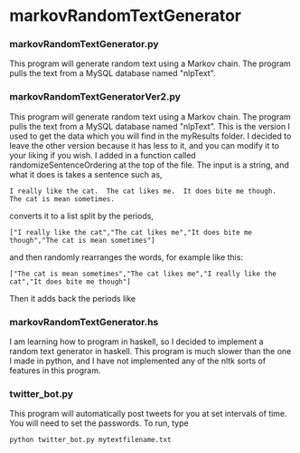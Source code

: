 # markovRandomTextGenerator

### markovRandomTextGenerator.py

This program will generate random text using a Markov chain.  The program pulls the text from a MySQL database named "nlpText".

### markovRandomTextGeneratorVer2.py

This program will generate random text using a Markov chain.  The program pulls the text from a MySQL database named "nlpText".  This is the version I used to get the data which you will find in the myResults folder.  I decided to leave the other version because it has less to it, and you can modify it to your liking if you wish.  I added in a function called randomizeSentenceOrdering at the top of the file.  The input is a string, and what it does is takes a sentence such as,

    I really like the cat.  The cat likes me.  It does bite me though.  The cat is mean sometimes.
converts it to a list split by the periods,

    ["I really like the cat","The cat likes me","It does bite me though","The cat is mean sometimes"]
and then randomly rearranges the words, for example like this:

    ["The cat is mean sometimes","The cat likes me","I really like the cat","It does bite me though"]
Then it adds back the periods like
    

### markovRandomTextGenerator.hs

I am learning how to program in haskell, so I decided to implement a random text generator in haskell.  This program is much slower than the one I made in python, and I have not implemented any of the nltk sorts of features in this program.

### twitter_bot.py

This program will automatically post tweets for you at set intervals of time.
You will need to set the passwords.
To run, type 
    
    python twitter_bot.py mytextfilename.txt
